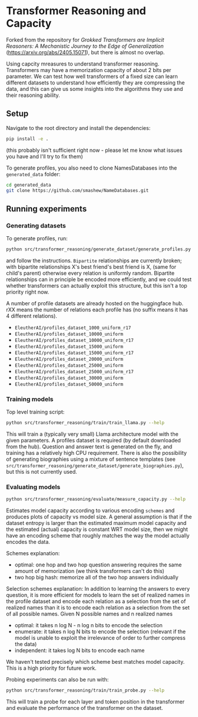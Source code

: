 # Transformer Reasoning and Capacity

Forked from the repository for *Grokked Transformers are Implicit Reasoners: A Mechanistic Journey to the Edge of Generalization* (https://arxiv.org/abs/2405.15071), but there is almost no overlap.

Using capcity mreasures to understand transformer reasoning. Transformers may have a memorization capacity of about 2 bits per parameter. We can test how well transformers of a fixed size can learn different datasets to understand how efficiently they are compressing the data, and this can give us some insights into the algorithms they use and their reasoning ability.

## Setup

Navigate to the root directory and install the dependencies:

```bash
pip install -e .
```

(this probably isn't sufficient right now - please let me know what issues you have and I'll try to fix them)


To generate profiles, you also need to clone NamesDatabases into the `generated_data` folder:
```bash
cd generated_data
git clone https://github.com/smashew/NameDatabases.git
```


## Running experiments

### Generating datasets

To generate profiles, run:

```bash
python src/transformer_reasoning/generate_dataset/generate_profiles.py --help
```

and follow the instructions. `Bipartite` relationships are currently broken; with bipartite relationships X's best friend's best friend is X, (same for child's parent) otherwise every relation is uniformly random. Bipartite relationships can in principle be encoded more efficiently, and we could test whether transformers can actually exploit this structure, but this isn't a top priority right now.

A number of profile datasets are already hosted on the huggingface hub. rXX means the number of relations each profile has (no suffix means it has 4 different relations).
- `EleutherAI/profiles_dataset_1000_uniform_r17`
- `EleutherAI/profiles_dataset_10000_uniform`
- `EleutherAI/profiles_dataset_10000_uniform_r17`
- `EleutherAI/profiles_dataset_15000_uniform`
- `EleutherAI/profiles_dataset_15000_uniform_r17`
- `EleutherAI/profiles_dataset_20000_uniform`
- `EleutherAI/profiles_dataset_25000_uniform`
- `EleutherAI/profiles_dataset_25000_uniform_r17`
- `EleutherAI/profiles_dataset_30000_uniform`
- `EleutherAI/profiles_dataset_50000_uniform`

### Training models

Top level training script:

```bash
python src/transformer_reasoning/train/train_llama.py --help
```

This will train a (typically very small) Llama architecture model with the given parameters. A profiles dataset is required (by default downloaded from the hub). Question and answer text is generated on the fly, and training has a relatively high CPU requirement. There is also the possibility of generating biographies using a mixture of sentence templates (see `src/transformer_reasoning/generate_dataset/generate_biographies.py`), but this is not currently used.


### Evaluating models


```bash
python src/transformer_reasoning/evaluate/measure_capacity.py --help
```

Estimates model capacity according to various encoding `schemes` and produces plots of capacity vs model size. A general assumption is that if the dataset entropy is larger than the estimated maximum model capacity and the estimated (actual) capacity is constant WRT model size, then we might have an encoding scheme that roughly matches the way the model actually encodes the data.

Schemes explanation:
 - optimal: one hop and two hop question answering requires the same amount of memorization (we think transformers can't do this)
 - two hop big hash: memorize all of the two hop answers individually

Selection schemes explanation:
In addition to learning the answers to every question, it is more efficient for models to learn the set of realized names in the profile dataset and encode each relation as a selection from the set of realized names than it is to encode each relation as a selection from the set of all possible names. Given N possible names and n realized names
 - optimal: it takes n log N - n log n bits to encode the selection
 - enumerate: it takes n log N bits to encode the selection (relevant if the model is unable to exploit the irrelevance of order to further compress the data)
 - independent: it takes log N bits to encode each name

We haven't tested precisely which scheme best matches model capacity. This is a high priority for future work.

Probing experiments can also be run with:

```bash
python src/transformer_reasoning/train/train_probe.py --help
```

This will train a probe for each layer and token position in the transformer and evaluate the performance of the transformer on the dataset.